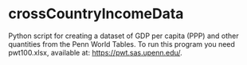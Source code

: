# crossCountryIncomeData
Python script for creating a dataset of GDP per capita (PPP) and other quantities from the Penn World Tables. To run this program you need pwt100.xlsx, available at: https://pwt.sas.upenn.edu/.
